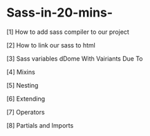 # Sass-in-20-mins- 


[1] How to add sass compiler to our project
<dr>

[2] How to link our sass to html

<dr>

[3] Sass variables    dDome With Vairiants Due  To 

[4] Mixins

<dr>

[5] Nesting

<dr>

[6] Extending

<dr>

[7] Operators

<dr>

[8] Partials and Imports

<dr>
